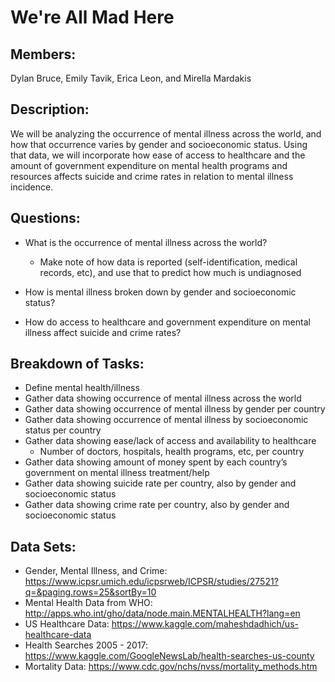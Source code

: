 # We're All Mad Here

## Members:
Dylan Bruce, Emily Tavik, Erica Leon, and Mirella Mardakis

## Description: 
We will be analyzing the occurrence of mental illness across the world, and how that occurrence varies by gender and socioeconomic status. Using that data, we will incorporate how ease of access to healthcare and the amount of government expenditure on mental health programs and resources affects suicide and crime rates in relation to mental illness incidence. 

## Questions:
* What is the occurrence of mental illness across the world?
    * Make note of how data is reported (self-identification, medical records, etc), and use that to predict how much is undiagnosed

* How is mental illness broken down by gender and socioeconomic status?

* How do access to healthcare and government expenditure on mental illness affect suicide and crime rates?

## Breakdown of Tasks:
* Define mental health/illness
* Gather data showing occurrence of mental illness across the world
* Gather data showing occurrence of mental illness by gender per country
* Gather data showing occurrence of mental illness by socioeconomic status per country
* Gather data showing ease/lack of access and availability to healthcare
    * Number of doctors, hospitals, health programs, etc, per country
* Gather data showing amount of money spent by each country’s government on mental illness treatment/help
* Gather data showing suicide rate per country, also by gender and socioeconomic status
* Gather data showing crime rate per country, also by gender and socioeconomic status


## Data Sets:
* Gender, Mental Illness, and Crime: https://www.icpsr.umich.edu/icpsrweb/ICPSR/studies/27521?q=&paging.rows=25&sortBy=10
* Mental Health Data from WHO: http://apps.who.int/gho/data/node.main.MENTALHEALTH?lang=en
* US Healthcare Data: https://www.kaggle.com/maheshdadhich/us-healthcare-data
* Health Searches 2005 - 2017: https://www.kaggle.com/GoogleNewsLab/health-searches-us-county
* Mortality Data: https://www.cdc.gov/nchs/nvss/mortality_methods.htm
